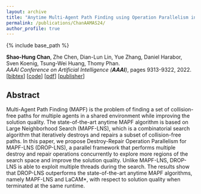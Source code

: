 ```yaml
---
layout: archive
title: "Anytime Multi-Agent Path Finding using Operation Parallelism in Large Neighborhood Search"
permalink: /publications/ChanAAMAS24/
author_profile: true
---
```


{% include base_path %}

**Shao-Hung Chan**, Zhe Chen, Dian-Lun Lin, Yue Zhang, Daniel Harabor, Sven Koenig, Tsung-Wei Huang, Thomy Phan.  
<i>AAAI Conference on Artificial Intelligence (**AAAI**)</i>, pages 9313-9322, 2022.  
[<a href="javascript:void(0)" onclick="(function(target, id) { if ($('#' + id).css('display') == 'block') { $('#' + id).hide('fast'); $(target).text('bibtex') } else { $('#' + id).show('fast'); $(target).text('bibtex▲') } })(this, 'bibtex-ChanAAAI22');">bibtex</a>]
[[code](https://github.com/shchan13/FEECBS)]
[[pdf](https://shchan13.github.io/files/ChanAAAI22.pdf)]
[[publisher](https://ojs.aaai.org/index.php/AAAI/article/view/21162)]
<div id="bibtex-ChanAAAI22" style="display:none">
<pre>@inproceedings{ChanAAMAS24,
  author    = {Shao-Hung Chan and Zhe Chen and Dian-Lun Lin and Yue Zhang and Daniel Harabor and Sven Koenig and Tsung-Wei Huang and Thomy Phan},
  title     = {Anytime Multi-Agent Path Finding using Operation Parallelism in Large Neighborhood Search},
  booktitle = {Proceedings of the International Joint Conference on Autonomous Agents and Multiagent Systems (AAMAS)},
  year      = {2024}
}
</pre></div>

## Abstract

Multi-Agent Path Finding (MAPF) is the problem of finding a set of collision-free paths for multiple agents in a shared environment while improving the solution quality. The state-of-the-art anytime MAPF algorithm is based on Large Neighborhood Search (MAPF-LNS), which is a combinatorial search algorithm that iteratively destroys and repairs a subset of collision-free paths. In this paper, we propose Destroy-Repair Operation Parallelism for MAPF-LNS (DROP-LNS), a parallel framework that performs multiple destroy and repair operations concurrently to explore more regions of the search space and improve the solution quality. Unlike MAPF-LNS, DROP-LNS is able to exploit multiple threads during the search. The results show that DROP-LNS outperforms the state-of-the-art anytime MAPF algorithms, namely MAPF-LNS and LaCAM*, with respect to solution quality when terminated at the same runtime.
